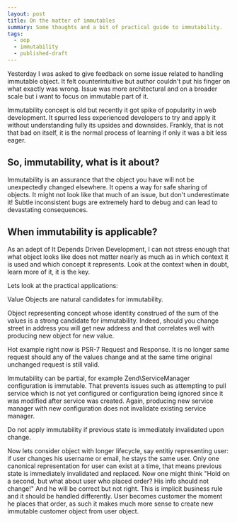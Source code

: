 ```yaml
---
layout: post
title: On the matter of immutables
summary: Some thoughts and a bit of practical guide to immutability.
tags:
  - oop
  - immutability
  - published-draft
---
```


Yesterday I was asked to give feedback on some issue related to handling
immutable object. It felt counterintuitive but author couldn't put his finger
on what exactly was wrong. Issue was more architectural and on a broader scale but i
want to focus on immutable part of it.

Immutability concept is old but recently it got spike of popularity in web development.
It spurred less experienced developers to try and apply it without understanding fully
its upsides and downsides. Frankly, that is not that bad on itself,
it is the normal process of learning if only it was a bit less eager.


So, immutability, what is it about?
-----------------------------------

Immutability is an assurance that the object you have will not be unexpectedly
changed elsewhere. It opens a way for safe sharing of objects. It might not
look like that much of an issue, but don't underestimate it! Subtle
inconsistent bugs are extremely hard to debug and can lead to devastating
consequences.


When immutability is applicable?
--------------------------------

As an adept of It Depends Driven Development, I can not stress enough that what
object looks like does not matter nearly as much as in which context it is used
and which concept it represents. Look at the context when in doubt, learn more
of it, it is the key.

Lets look at the practical applications:

<aside class="aside-note rule-of-thumb">
<p>Value Objects are natural candidates for immutability.</p>
</aside>

Object representing concept whose identity construed of the sum of the
values is a strong candidate for immutability. Indeed, should you change
street in address you will get new address and that correlates well with
producing new object for new value.

Hot example right now is PSR-7 Request and Response. It is no longer same
request should any of the values change and at the same time original unchanged
request is still valid.

Immutability can be partial, for example Zend\ServiceManager configuration is
immutable. That prevents issues such as attempting to pull service which is not
yet configured or configuration being ignored since it was modified after
service was created. Again, producing new service manager with new
configuration does not invalidate existing service manager.

<aside class="aside-note rule-of-thumb">
<p>Do not apply immutability if previous state is immediately invalidated upon
change.</p>
</aside>

Now lets consider object with longer lifecycle, say entitiy representing user:
if user changes his username or email, he stays the same user. Only one
canonical representation for user can exist at a time, that means previous
state is immediately invalidated and replaced.
Now one might think "Hold on a second, but what about user who placed order? His
info should not change!" And he will be correct but not right. This is implicit
business rule and it should be handled differently.
User becomes customer the moment he places that order, as such it makes much
more sense to create new immutable customer object from user object.


